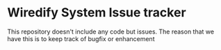 # Wiredify System Issue tracker

This repository doesn't include any code but issues.
The reason that we have this is to keep track of bugfix or enhancement




